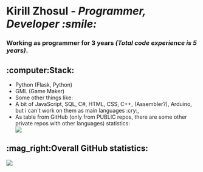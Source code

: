 <h1>Kirill Zhosul - <i>Programmer, Developer :smile:</i></h1>
<h3>Working as programmer for 3 years <i>(Total code experience is 5 years)</i>.</h2>
<h2>:computer:Stack:</h2>
<ul>
<li>Python (Flask, Python)</li>
<li>GML (Game Maker)</li>
<li>Some other things like: </li>
<li>A bit of JavaScript, SQL, C#, HTML, CSS, C++, (Assembler?), Arduino, but i can`t work on them as main languages :cry:, </li>
  <li>As table from GitHub (only from PUBLIC repos, there are some other private repos with other languages) statistics: </li>
  <a href="https://github.com/kirillzhosul?tab=repositories">
<img src="https://github-readme-stats.vercel.app/api/top-langs/?username=kirillzhosul&theme=dark&layout=default&hide=YaccL&card_width=310&custom_title=Used%20Languages">
    </a>
</ul>
<h2>:mag_right:Overall GitHub statistics:</h2>
<a href="https://github.com/kirillzhosul">
<img src="https://github-readme-stats.vercel.app/api?username=kirillzhosul&theme=dark&count_private=true&show_icons=true&hide_border&include_all_commits=true&custom_title=GitHub%20Statistics">
</a>
